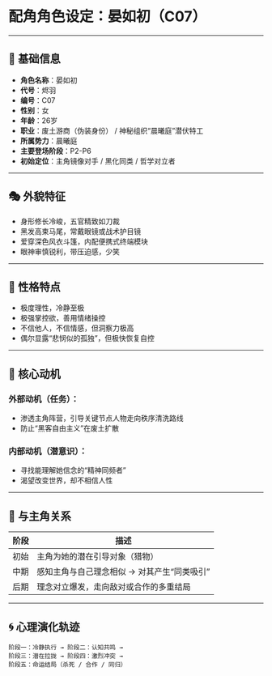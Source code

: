 # 配角角色设定：晏如初（C07）

---

## 📛 基础信息

- **角色名称**：晏如初
- **代号**：烬羽
- **编号**：C07
- **性别**：女
- **年龄**：26岁
- **职业**：废土游商（伪装身份） / 神秘组织“晨曦庭”潜伏特工
- **所属势力**：晨曦庭
- **主要登场阶段**：P2-P6
- **初始定位**：主角镜像对手 / 黑化同类 / 哲学对立者

---

## 🎭 外貌特征

- 身形修长冷峻，五官精致如刀裁
- 黑发高束马尾，常戴眼镜或战术护目镜
- 爱穿深色风衣斗篷，内配便携式终端模块
- 眼神审慎锐利，带压迫感，少笑

---

## 🧠 性格特点

- 极度理性，冷静至极
- 极强掌控欲，善用情绪操控
- 不信他人，不信情感，但洞察力极高
- 偶尔显露“悲悯似的孤独”，但极快恢复自控

---

## 🎯 核心动机

### 外部动机（任务）：

- 渗透主角阵营，引导关键节点人物走向秩序清洗路线
- 防止“黑客自由主义”在废土扩散

### 内部动机（潜意识）：

- 寻找能理解她信念的“精神同频者”
- 渴望改变世界，却不相信人性

---

## 🔁 与主角关系

| 阶段 | 描述 |
|------|------|
| 初始 | 主角为她的潜在引导对象（猎物） |
| 中期 | 感知主角与自己理念相似 → 对其产生“同类吸引” |
| 后期 | 理念对立爆发，走向敌对或合作的多重结局 |

---

## 🌀 心理演化轨迹

```text
阶段一：冷静执行 → 阶段二：认知共鸣 → 
阶段三：潜在拉拢 → 阶段四：激烈冲突 → 
阶段五：命运结局（杀死 / 合作 / 同归）
